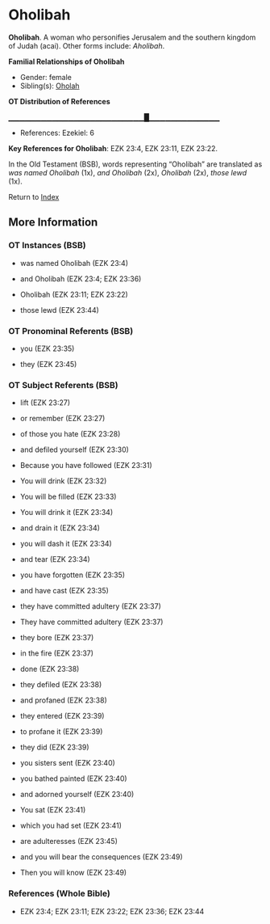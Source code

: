 # Oholibah
**Oholibah**. 
A woman who personifies Jerusalem and the southern kingdom of Judah (acai). 
Other forms include: 
*Aholibah*. 




**Familial Relationships of Oholibah**


* Gender: female
* Sibling(s): [Oholah](Oholah.md)


**OT Distribution of References**

▁▁▁▁▁▁▁▁▁▁▁▁▁▁▁▁▁▁▁▁▁▁▁▁▁█▁▁▁▁▁▁▁▁▁▁▁▁▁
* References: Ezekiel: 6



**Key References for Oholibah**: 
EZK 23:4, EZK 23:11, EZK 23:22. 


In the Old Testament (BSB), words representing “Oholibah” are translated as 
*was named Oholibah* (1x), *and Oholibah* (2x), *Oholibah* (2x), *those lewd* (1x). 




Return to [Index](00-Index.md)

## More Information

### OT Instances (BSB)

* was named Oholibah (EZK 23:4)

* and Oholibah (EZK 23:4; EZK 23:36)

* Oholibah (EZK 23:11; EZK 23:22)

* those lewd (EZK 23:44)



### OT Pronominal Referents (BSB)

* you (EZK 23:35)

* they (EZK 23:45)



### OT Subject Referents (BSB)

* lift (EZK 23:27)

* or remember (EZK 23:27)

* of those you hate (EZK 23:28)

* and defiled yourself (EZK 23:30)

* Because you have followed (EZK 23:31)

* You will drink (EZK 23:32)

* You will be filled (EZK 23:33)

* You will drink it (EZK 23:34)

* and drain it (EZK 23:34)

* you will dash it (EZK 23:34)

* and tear (EZK 23:34)

* you have forgotten (EZK 23:35)

* and have cast (EZK 23:35)

* they have committed adultery (EZK 23:37)

* They have committed adultery (EZK 23:37)

* they bore (EZK 23:37)

* in the fire (EZK 23:37)

* done (EZK 23:38)

* they defiled (EZK 23:38)

* and profaned (EZK 23:38)

* they entered (EZK 23:39)

* to profane it (EZK 23:39)

* they did (EZK 23:39)

* you sisters sent (EZK 23:40)

* you bathed painted (EZK 23:40)

* and adorned yourself (EZK 23:40)

* You sat (EZK 23:41)

* which you had set (EZK 23:41)

* are adulteresses (EZK 23:45)

* and you will bear the consequences (EZK 23:49)

* Then you will know (EZK 23:49)



### References (Whole Bible)

* EZK 23:4; EZK 23:11; EZK 23:22; EZK 23:36; EZK 23:44



